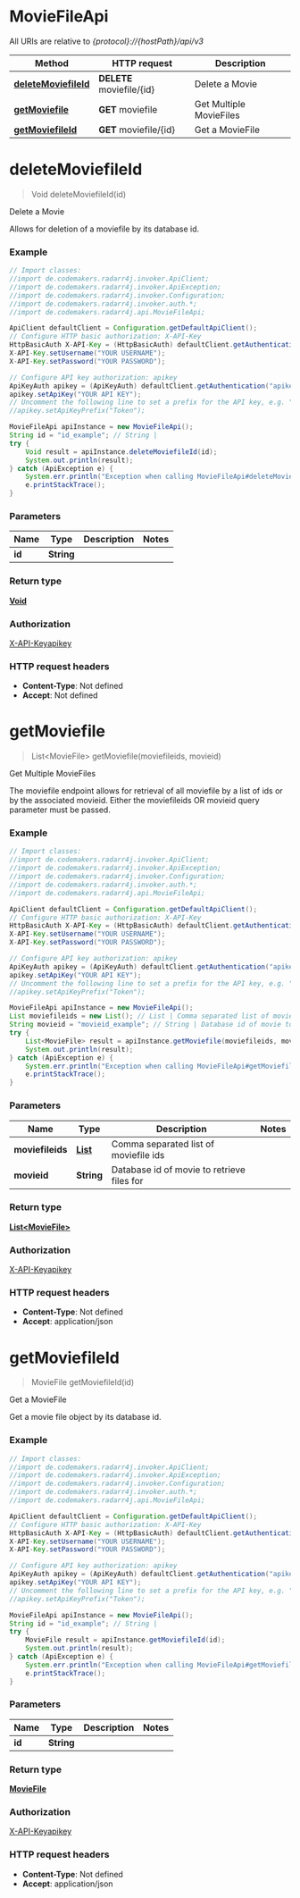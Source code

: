 # MovieFileApi

All URIs are relative to *{protocol}://{hostPath}/api/v3*

Method | HTTP request | Description
------------- | ------------- | -------------
[**deleteMoviefileId**](MovieFileApi.md#deleteMoviefileId) | **DELETE** moviefile/{id} | Delete a Movie
[**getMoviefile**](MovieFileApi.md#getMoviefile) | **GET** moviefile | Get Multiple MovieFiles
[**getMoviefileId**](MovieFileApi.md#getMoviefileId) | **GET** moviefile/{id} | Get a MovieFile

<a name="deleteMoviefileId"></a>
# **deleteMoviefileId**
> Void deleteMoviefileId(id)

Delete a Movie

Allows for deletion of a moviefile by its database id.

### Example
```java
// Import classes:
//import de.codemakers.radarr4j.invoker.ApiClient;
//import de.codemakers.radarr4j.invoker.ApiException;
//import de.codemakers.radarr4j.invoker.Configuration;
//import de.codemakers.radarr4j.invoker.auth.*;
//import de.codemakers.radarr4j.api.MovieFileApi;

ApiClient defaultClient = Configuration.getDefaultApiClient();
// Configure HTTP basic authorization: X-API-Key
HttpBasicAuth X-API-Key = (HttpBasicAuth) defaultClient.getAuthentication("X-API-Key");
X-API-Key.setUsername("YOUR USERNAME");
X-API-Key.setPassword("YOUR PASSWORD");

// Configure API key authorization: apikey
ApiKeyAuth apikey = (ApiKeyAuth) defaultClient.getAuthentication("apikey");
apikey.setApiKey("YOUR API KEY");
// Uncomment the following line to set a prefix for the API key, e.g. "Token" (defaults to null)
//apikey.setApiKeyPrefix("Token");

MovieFileApi apiInstance = new MovieFileApi();
String id = "id_example"; // String | 
try {
    Void result = apiInstance.deleteMoviefileId(id);
    System.out.println(result);
} catch (ApiException e) {
    System.err.println("Exception when calling MovieFileApi#deleteMoviefileId");
    e.printStackTrace();
}
```

### Parameters

Name | Type | Description  | Notes
------------- | ------------- | ------------- | -------------
 **id** | **String**|  |

### Return type

[**Void**](.md)

### Authorization

[X-API-Key](../README.md#X-API-Key)[apikey](../README.md#apikey)

### HTTP request headers

 - **Content-Type**: Not defined
 - **Accept**: Not defined

<a name="getMoviefile"></a>
# **getMoviefile**
> List&lt;MovieFile&gt; getMoviefile(moviefileids, movieid)

Get Multiple MovieFiles

The moviefile endpoint allows for retrieval of all moviefile by a list of ids or by the associated movieid. Either the moviefileids OR movieid query parameter must be passed.

### Example
```java
// Import classes:
//import de.codemakers.radarr4j.invoker.ApiClient;
//import de.codemakers.radarr4j.invoker.ApiException;
//import de.codemakers.radarr4j.invoker.Configuration;
//import de.codemakers.radarr4j.invoker.auth.*;
//import de.codemakers.radarr4j.api.MovieFileApi;

ApiClient defaultClient = Configuration.getDefaultApiClient();
// Configure HTTP basic authorization: X-API-Key
HttpBasicAuth X-API-Key = (HttpBasicAuth) defaultClient.getAuthentication("X-API-Key");
X-API-Key.setUsername("YOUR USERNAME");
X-API-Key.setPassword("YOUR PASSWORD");

// Configure API key authorization: apikey
ApiKeyAuth apikey = (ApiKeyAuth) defaultClient.getAuthentication("apikey");
apikey.setApiKey("YOUR API KEY");
// Uncomment the following line to set a prefix for the API key, e.g. "Token" (defaults to null)
//apikey.setApiKeyPrefix("Token");

MovieFileApi apiInstance = new MovieFileApi();
List moviefileids = new List(); // List | Comma separated list of moviefile ids
String movieid = "movieid_example"; // String | Database id of movie to retrieve files for
try {
    List<MovieFile> result = apiInstance.getMoviefile(moviefileids, movieid);
    System.out.println(result);
} catch (ApiException e) {
    System.err.println("Exception when calling MovieFileApi#getMoviefile");
    e.printStackTrace();
}
```

### Parameters

Name | Type | Description  | Notes
------------- | ------------- | ------------- | -------------
 **moviefileids** | [**List**](.md)| Comma separated list of moviefile ids |
 **movieid** | **String**| Database id of movie to retrieve files for |

### Return type

[**List&lt;MovieFile&gt;**](MovieFile.md)

### Authorization

[X-API-Key](../README.md#X-API-Key)[apikey](../README.md#apikey)

### HTTP request headers

 - **Content-Type**: Not defined
 - **Accept**: application/json

<a name="getMoviefileId"></a>
# **getMoviefileId**
> MovieFile getMoviefileId(id)

Get a MovieFile

Get a movie file object by its database id.

### Example
```java
// Import classes:
//import de.codemakers.radarr4j.invoker.ApiClient;
//import de.codemakers.radarr4j.invoker.ApiException;
//import de.codemakers.radarr4j.invoker.Configuration;
//import de.codemakers.radarr4j.invoker.auth.*;
//import de.codemakers.radarr4j.api.MovieFileApi;

ApiClient defaultClient = Configuration.getDefaultApiClient();
// Configure HTTP basic authorization: X-API-Key
HttpBasicAuth X-API-Key = (HttpBasicAuth) defaultClient.getAuthentication("X-API-Key");
X-API-Key.setUsername("YOUR USERNAME");
X-API-Key.setPassword("YOUR PASSWORD");

// Configure API key authorization: apikey
ApiKeyAuth apikey = (ApiKeyAuth) defaultClient.getAuthentication("apikey");
apikey.setApiKey("YOUR API KEY");
// Uncomment the following line to set a prefix for the API key, e.g. "Token" (defaults to null)
//apikey.setApiKeyPrefix("Token");

MovieFileApi apiInstance = new MovieFileApi();
String id = "id_example"; // String | 
try {
    MovieFile result = apiInstance.getMoviefileId(id);
    System.out.println(result);
} catch (ApiException e) {
    System.err.println("Exception when calling MovieFileApi#getMoviefileId");
    e.printStackTrace();
}
```

### Parameters

Name | Type | Description  | Notes
------------- | ------------- | ------------- | -------------
 **id** | **String**|  |

### Return type

[**MovieFile**](MovieFile.md)

### Authorization

[X-API-Key](../README.md#X-API-Key)[apikey](../README.md#apikey)

### HTTP request headers

 - **Content-Type**: Not defined
 - **Accept**: application/json


